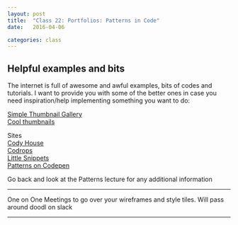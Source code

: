 ```yaml
---
layout: post
title:  "Class 22: Portfolios: Patterns in Code"
date:   2016-04-06

categories: class
---
```


## Helpful examples and bits

The internet is full of awesome and awful examples, bits of codes and tutorials. I want to provide you with some of the better ones in case you need inspiration/help implementing something you want to do:

[Simple Thumbnail Gallery](http://codepen.io/thehonestape/pen/jqZywZ)  
[Cool thumbnails](http://tympanus.net/codrops/?s=thumbnail&search-type=posts)  

Sites  
[Cody House](https://codyhouse.co/)  
[Codrops](http://tympanus.net/codrops/)  
[Little Snippets](http://littlesnippets.net/)  
[Patterns on Codepen](http://codepen.io/patterns/)  

Go back and look at the Patterns lecture for any additional information

---

One on One Meetings to go over your wireframes and style tiles. Will pass around doodl on slack

---
